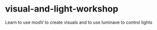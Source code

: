 # visual-and-light-workshop
Learn to use modV to create visuals and to use luminave to control lights
